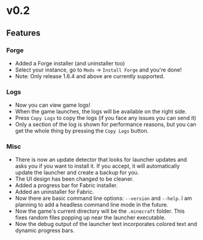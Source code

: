 # v0.2
## Features
### Forge
- Added a Forge installer (and uninstaller too)
- Select your instance, go to `Mods` -> `Install Forge` and you're done!
- Note: Only release 1.6.4 and above are currently supported.
### Logs
- Now you can view game logs!
- When the game launches, the logs will be available on the right side.
- Press `Copy Logs` to copy the logs (if you face any issues you can send it)
- Only a section of the log is shown for performance reasons, but you can get the whole thing by pressing the `Copy Logs` button.
### Misc
- There is now an update detector that looks for launcher updates and asks you if you want to install it. If you accept, it will automatically update the launcher and create a backup for you.
- The UI design has been changed to be cleaner.
- Added a progress bar for Fabric installer.
- Added an uninstaller for Fabric.
- Now there are basic command line options: `--version` and `--help`. I am planning to add a headless command line mode in the future.
- Now the game's current directory will be the `.minecraft` folder. This fixes random files popping up near the launcher executable.
- Now the debug output of the launcher text incorporates colored text and dynamic progress bars.
